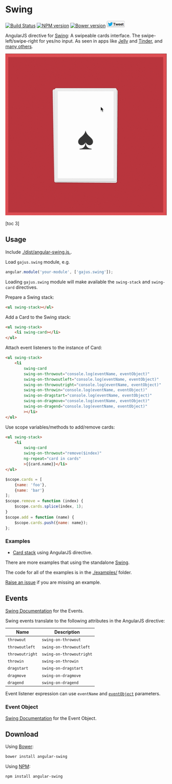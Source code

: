 # Swing

[![Build Status](https://travis-ci.org/gajus/angular-swing.png?branch=master&decache1)](https://travis-ci.org/gajus/angular-swing)
[![NPM version](https://badge.fury.io/js/angular-swing.svg)](http://badge.fury.io/js/angular-swing)
[![Bower version](https://badge.fury.io/bo/angular-swing.svg)](http://badge.fury.io/bo/angular-swing)
[![Tweet Button](./.readme/tweet-button.png)](https://twitter.com/intent/retweet?tweet_id=527503484867084288)

AngularJS directive for [Swing](https://github.com/gajus/swing): A swipeable cards interface. The swipe-left/swipe-right for yes/no input. As seen in apps like [Jelly](http://jelly.co/) and [Tinder](http://www.gotinder.com/), and [many others](http://www.saydaily.com/2014/09/tinder-swipe-and-media).

![Card stack example.](./.readme/card-stack.gif)

[toc 3]

## Usage

Include [./dist/angular-swing.js.](https://raw.githubusercontent.com/gajus/angular-swing/master/dist/swing.js).

Load `gajus.swing` module, e.g.

```js
angular.module('your-module', ['gajus.swing']);
```

Loading `gajus.swing` module will make available the `swing-stack` and `swing-card` directives.

Prepare a Swing stack:

```html
<ul swing-stack></ul>
```

Add a Card to the Swing stack:

```html
<ul swing-stack>
    <li swing-card></li>
</ul>
```

Attach event listeners to the instance of Card:

```html
<ul swing-stack>
    <li
        swing-card
        swing-on-throwout="console.log(eventName, eventObject)"
        swing-on-throwoutleft="console.log(eventName, eventObject)"
        swing-on-throwoutright="console.log(eventName, eventObject)"
        swing-on-throwin="console.log(eventName, eventObject)"
        swing-on-dragstart="console.log(eventName, eventObject)"
        swing-on-dragmove="console.log(eventName, eventObject)"
        swing-on-dragend="console.log(eventName, eventObject)"
        ></li>
</ul>
```

Use scope variables/methods to add/remove cards:

```html
<ul swing-stack>
    <li
        swing-card
        swing-on-throwout="remove($index)"
        ng-repeat="card in cards"
        >{{card.name}}</li>
</ul>
```

```js
$scope.cards = [
    {name: 'foo'},
    {name: 'bar'}
];
$scope.remove = function (index) {
    $scope.cards.splice(index, 1);
}
$scope.add = function (name) {
    $scope.cards.push({name: name});
};
```

### Examples

* [Card stack](http://gajus.com/sandbox/angular-swing/examples/card-stack/) using AngularJS directive.

There are more examples that using the standalone [Swing](https://github.com/gajus/swing#usage-examples).

The code for all of the examples is in the [./examples/](https://github.com/gajus/angular-swing/tree/master/examples/) folder.

[Raise an issue](https://github.com/gajus/angular-swing/issues) if you are missing an example.

## Events

[Swing Documentation](https://github.com/gajus/swing/#event-object) for the Events.

Swing events translate to the following attributes in the AngularJS directive:

| Name | Description |
| --- | --- |
| `throwout` | `swing-on-throwout` |
| `throwoutleft` | `swing-on-throwoutleft` |
| `throwoutright` | `swing-on-throwoutright` |
| `throwin` | `swing-on-throwin` |
| `dragstart` | `swing-on-dragstart` |
| `dragmove` | `swing-on-dragmove` |
| `dragend` | `swing-on-dragend` |

Event listener expression can use `eventName` and [`eventObject`](#event-object) parameters.

### Event Object

[Swing Documentation](https://github.com/gajus/swing/#event-object) for the Event Object.

## Download

Using [Bower](http://bower.io/):

```sh
bower install angular-swing
```

Using [NPM](https://www.npmjs.org/):

```sh
npm install angular-swing
```